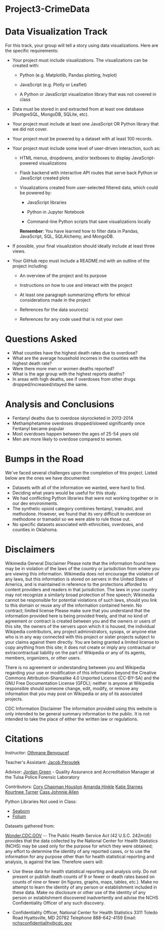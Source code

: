 # Project3-CrimeData

# **Data Visualization Track**

For this track, your group will tell a story using data visualizations. Here are the specific requirements:

  - Your project must include visualizations. The visualizations can be created with:

    - Python (e.g. Matplotlib, Pandas plotting, hvplot)

    - JavaScript (e.g. Plotly or Leaflet)

    - A Python or JavaScript visualization library that was not covered in class

  - Data must be stored in and extracted from at least one database (PostgreSQL, MongoDB, SQLite, etc).

  - Your project must include at least one JavaScript OR Python library that we did not cover.

  - Your project must be powered by a dataset with at least 100 records.

  - Your project must include some level of user-driven interaction, such as:

    - HTML menus, dropdowns, and/or textboxes to display JavaScript-powered visualizations

    - Flask backend with interactive API routes that serve back Python or JavaScript created plots

    - Visualizations created from user-selected filtered data, which could be powered by:

      - JavaScript libraries

      - Python in Jupyter Notebook
      
      - Command-line Python scripts that save visualizations locally

      **Remember**: You have learned how to filter data in Pandas, JavaScript, SQL, SQLAlchemy, and MongoDB.

  - If possible, your final visualization should ideally include at least three views.

  - Your GitHub repo must include a README.md with an outline of the project including:

    - An overview of the project and its purpose

    - Instructions on how to use and interact with the project

    - At least one paragraph summarizing efforts for ethical considerations made in the project

    - References for the data source(s)

    - References for any code used that is not your own

# **Questions Asked**

  - What counties have the highest death rates due to overdose?
  - What are the average household incomes in the counties with the highest death rate?
  - Were there more men or women deaths reported?
  - What is the age group with the highest reports deaths?
  - In areas with high deaths, see if overdoses from other drugs dropped/increased/stayed the same.

# **Analysis and Conclusions**

- Fentanyl deaths due to overdose skyrocketed in 2013-2014
- Methamphetamine overdoses dropped/slowed significantly once Fentanyl became popular
- Most overdoses happen between the ages of 25-54 years old
- Men are more likely to overdose compared to women.

# **Bumps in the Road**

We've faced several challenges upon the completion of this project. Listed below are the ones we have documented:

  - Datasets with all of the information we wanted, were hard to find.
  - Deciding what years would be useful for this study.
  - We had conflicting Python libraries that were not working together or in our dev environments.
  - The synthetic opioid category combines fentanyl, tramadol, and methodone. However, we found that its very difficult to overdose on methodone or tramadol so we were able to rule those out.
  - No specific datasets associated with ethnicities, overdoses, and counties in Oklahoma.

# **Disclaimers**

Wikimedia General Disclaimer
Please note that the information found here may be in violation of the laws of the country or jurisdiction from where you are viewing this information. Wikimedia does not encourage the violation of any laws, but this information is stored on servers in the United States of America, and is maintained in reference to the protections afforded to content providers and readers in that jurisdiction. The laws in your country may not recognize a similarly broad protection of free speech; Wikimedia cannot be responsible for potential violations of such laws, should you link to this domain or reuse any of the information contained herein.
No contract; limited license
Please make sure that you understand that the information provided here is being provided freely, and that no kind of agreement or contract is created between you and the owners or users of this site, the owners of the servers upon which it is housed, the individual Wikipedia contributors, any project administrators, sysops, or anyone else who is in any way connected with this project or sister projects subject to your claims against them directly. You are being granted a limited license to copy anything from this site; it does not create or imply any contractual or extracontractual liability on the part of Wikipedia or any of its agents, members, organizers, or other users.

There is no agreement or understanding between you and Wikipedia regarding your use or modification of this information beyond the Creative Commons Attribution-Sharealike 4.0 Unported License (CC-BY-SA) and the GNU Free Documentation License (GFDL); neither is anyone at Wikipedia responsible should someone change, edit, modify, or remove any information that you may post on Wikipedia or any of its associated projects.

CDC
Information Disclaimer
The information provided using this website is only intended to be general summary information to the public. It is not intended to take the place of either the written law or regulations.


# **Citations**

Instructor: [Othmane Benyoucef](https://www.linkedin.com/in/othmane-benyoucef-219a8637/)

Teacher's Assistant: [Jacob Peroutek](https://www.linkedin.com/in/jperoutek/)

Advisor: [Jordan Green](https://www.linkedin.com/in/jordan-green-138ba0a9/) - Quality Assurance and Accreditation Manager at the Tulsa Police Forensic Laboratory

Contributors: [Cory Chapman Houston](https://www.linkedin.com/in/thatcorygirl/) [Amanda Hinkle](https://www.linkedin.com/in/amanda-hinkle-9105941b6/) [Katie Starnes](https://www.linkedin.com/in/katie-starnes-7aa037204/) [Kourtnee Turner](https://www.linkedin.com/in/kourtneet/) [Cass Johnnie Allen](https://www.linkedin.com/in/cass-allen-dedicated-quicklearner-peopleperson/)

Python Libraries Not used in Class:

  - [Seaborn](https://seaborn.pydata.org/tutorial/introduction.html)
  - [Folium](https://realpython.com/python-folium-web-maps-from-data/)

Datasets gathered from:

[Wonder.CDC.GOV](https://wonder.cdc.gov/) -- The Public Health Service Act (42 U.S.C. 242m(d)) provides that the data collected by the National Center for Health Statistics (NCHS) may be used only for the purpose for which they were obtained; any effort to determine the identity of any reported cases, or to use the information for any purpose other than for health statistical reporting and analysis, is against the law. Therefore users will:

  - Use these data for health statistical reporting and analysis only. Do not present or publish death counts of 9 or fewer or death rates based on counts of nine or fewer (in figures, graphs, maps, tables, etc.). Make no attempt to learn the identity of any person or establishment included in these data. Make no disclosure or other use of the identity of any person or establishment discovered inadvertently and advise the NCHS Confidentiality Officer of any such discovery.

  - Confidentiality Officer, National Center for Health Statistics 3311 Toledo Road Hyattsville, MD 20782 Telephone 888-642-4159 Email: nchsconfidentiality@cdc.gov
